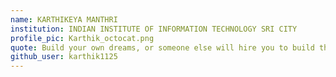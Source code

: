 ```yaml
---
name: KARTHIKEYA MANTHRI
institution: INDIAN INSTITUTE OF INFORMATION TECHNOLOGY SRI CITY
profile_pic: Karthik_octocat.png
quote: Build your own dreams, or someone else will hire you to build theirs.
github_user: karthik1125
---
```


